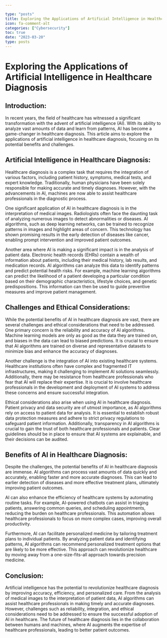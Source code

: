```yaml
---

type: "posts"
title: Exploring the Applications of Artificial Intelligence in Healthcare Diagnosis
icon: fa-comment-alt
categories: ["Cybersecurity"]
toc: true
date: "2023-03-20"
type: posts
---
```





# Exploring the Applications of Artificial Intelligence in Healthcare Diagnosis

## Introduction:

In recent years, the field of healthcare has witnessed a significant transformation with the advent of artificial intelligence (AI). With its ability to analyze vast amounts of data and learn from patterns, AI has become a game-changer in healthcare diagnosis. This article aims to explore the applications of artificial intelligence in healthcare diagnosis, focusing on its potential benefits and challenges.

## Artificial Intelligence in Healthcare Diagnosis:

Healthcare diagnosis is a complex task that requires the integration of various factors, including patient history, symptoms, medical tests, and expert knowledge. Traditionally, human physicians have been solely responsible for making accurate and timely diagnoses. However, with the advancements in AI, machines are now able to assist healthcare professionals in the diagnostic process.

One significant application of AI in healthcare diagnosis is in the interpretation of medical images. Radiologists often face the daunting task of analyzing numerous images to detect abnormalities or diseases. AI algorithms, such as deep learning networks, can be trained to recognize patterns in images and highlight areas of concern. This technology has shown promising results in the early detection of diseases like cancer, enabling prompt intervention and improved patient outcomes.

Another area where AI is making a significant impact is in the analysis of patient data. Electronic health records (EHRs) contain a wealth of information about patients, including their medical history, lab results, and medication records. AI algorithms can analyze this data to identify patterns and predict potential health risks. For example, machine learning algorithms can predict the likelihood of a patient developing a particular condition based on their demographic characteristics, lifestyle choices, and genetic predispositions. This information can then be used to guide preventive measures and improve patient management.

## Challenges and Ethical Considerations:

While the potential benefits of AI in healthcare diagnosis are vast, there are several challenges and ethical considerations that need to be addressed. One primary concern is the reliability and accuracy of AI algorithms. Machine learning models are only as good as the data they are trained on, and biases in the data can lead to biased predictions. It is crucial to ensure that AI algorithms are trained on diverse and representative datasets to minimize bias and enhance the accuracy of diagnoses.

Another challenge is the integration of AI into existing healthcare systems. Healthcare institutions often have complex and fragmented IT infrastructures, making it challenging to implement AI solutions seamlessly. Additionally, there may be resistance from healthcare professionals who fear that AI will replace their expertise. It is crucial to involve healthcare professionals in the development and deployment of AI systems to address these concerns and ensure successful integration.

Ethical considerations also arise when using AI in healthcare diagnosis. Patient privacy and data security are of utmost importance, as AI algorithms rely on access to patient data for analysis. It is essential to establish robust data protection measures and adhere to strict privacy regulations to safeguard patient information. Additionally, transparency in AI algorithms is crucial to gain the trust of both healthcare professionals and patients. Clear guidelines should be in place to ensure that AI systems are explainable, and their decisions can be audited.

## Benefits of AI in Healthcare Diagnosis:

Despite the challenges, the potential benefits of AI in healthcare diagnosis are immense. AI algorithms can process vast amounts of data quickly and accurately, enabling faster and more accurate diagnoses. This can lead to earlier detection of diseases and more effective treatment plans, ultimately improving patient outcomes.

AI can also enhance the efficiency of healthcare systems by automating routine tasks. For example, AI-powered chatbots can assist in triaging patients, answering common queries, and scheduling appointments, reducing the burden on healthcare professionals. This automation allows healthcare professionals to focus on more complex cases, improving overall productivity.

Furthermore, AI can facilitate personalized medicine by tailoring treatment plans to individual patients. By analyzing patient data and identifying patterns, AI algorithms can recommend personalized treatment options that are likely to be more effective. This approach can revolutionize healthcare by moving away from a one-size-fits-all approach towards precision medicine.

## Conclusion:

Artificial intelligence has the potential to revolutionize healthcare diagnosis by improving accuracy, efficiency, and personalized care. From the analysis of medical images to the interpretation of patient data, AI algorithms can assist healthcare professionals in making timely and accurate diagnoses. However, challenges such as reliability, integration, and ethical considerations need to be addressed to ensure the successful adoption of AI in healthcare. The future of healthcare diagnosis lies in the collaboration between humans and machines, where AI augments the expertise of healthcare professionals, leading to better patient outcomes.